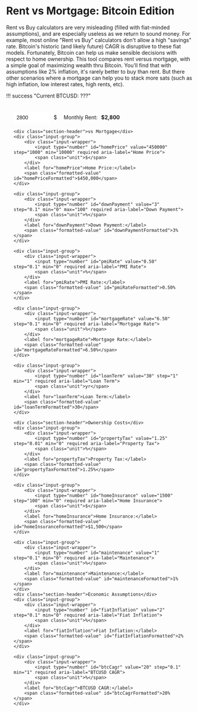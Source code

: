 # Rent vs Mortgage: Bitcoin Edition
Rent vs Buy calculators are very misleading (filled with fiat-minded assumptions), and are especially useless as we return to sound money. For example, most online "Rent vs Buy" calculators don't allow a high "savings" rate. Bitcoin's historic (and likely future) CAGR is disruptive to these fiat models.
Fortunately, Bitcoin can help us make sensible decisions with respect to home ownership.
This tool compares rent versus mortgage, with a simple goal of maximizing wealth thru Bitcoin. You'll find that with assumptions like 2% inflation, it's rarely better to buy than rent. But there other scenarios where a mortgage can help you to stack more sats (such as high inflation, low interest rates, high rents, etc).
<style>
    .input-container {
        padding: 20px;
        border: 1px solid var(--md-default-fg-color--light);
        border-radius: 8px;
        background: var(--md-default-bg-color);
        margin-bottom: 20px;
    }
    .input-group {
        display: flex;
        align-items: center;
        margin-bottom: 15px;
    }
    .input-wrapper {
        display: flex;
        align-items: stretch;
        border: 1px solid var(--md-default-fg-color--light);
        border-radius: 4px;
        background: var(--md-default-bg-color);
        transition: border-color 0.2s, box-shadow 0.2s;
    }
    .input-wrapper:hover {
        border-color: var(--md-primary-fg-color--light);
    }
    .input-wrapper:focus-within {
        border-color: var(--md-primary-fg-color);
        box-shadow: 0 0 5px rgba(var(--md-primary-fg-color--rgb), 0.3);
    }
    input[type="number"] {
        width: 100px;
        padding: 8px;
        border: none;
        font-size: 1em;
        color: var(--md-default-fg-color);
        outline: none;
        border-radius: 4px 0 0 4px;
    }
    .unit {
        padding: 0 8px;
        font-size: 1em;
        color: var(--md-default-fg-color);
        pointer-events: none;
        border-left: 1px solid var(--md-default-fg-color--light);
        background: rgba(var(--md-default-bg-color--rgb), 0.7);
        display: flex;
        align-items: center;
        border-radius: 0 4px 4px 0;
    }
    .input-container label {
        font-size: 1em;
        color: var(--md-default-fg-color);
        margin-left: 10px;
        margin-right: 10px;
    }
    .formatted-value {
        font-weight: bold;
        color: var(--md-primary-fg-color);
    }
    #error {
        margin-top: 10px;
        padding: 10px;
        border: 1px solid var(--md-typeset-color-error);
        border-radius: 4px;
        background: var(--md-default-bg-color);
        color: var(--md-typeset-color-error);
        font-size: 0.9em;
    }
    #results {
        margin-top: 20px;
    }
    #results .summary {
        display: grid;
        grid-template-columns: 1fr;
        gap: 10px;
        margin-bottom: 15px;
        padding: 10px;
        background: var(--md-default-bg-color--light);
        border-radius: 4px;
    }
    #results .summary p {
        margin: 0;
        font-size: 1.1em;
        font-weight: bold;
        color: var(--md-default-fg-color);
    }
    #results .text {
        font-size: 1em;
        line-height: 1.8;
        color: var(--md-default-fg-color);
    }
    #results strong {
        color: var(--md-default-fg-color--dark);
    }
    #chart {
        width: 100%;
        max-width: 600px;
        height: 300px;
        margin: 20px 0;
    }
    .section-header {
        font-size: 1.1em;
        font-weight: bold;
        color: var(--md-default-fg-color--dark);
        margin-bottom: 10px;
        margin-top: 20px;
        display: flex;
        align-items: center;
        text-align: center;
        width: 100%;
    }
    .section-header::before,
    .section-header::after {
        content: '';
        flex: 1;
        border-bottom: 1px solid var(--md-default-fg-color--light);
    }
    .section-header::before {
        margin-right: 0.5em;
    }
    .section-header::after {
        margin-left: 0.5em;
    }
</style>
!!! success "Current BTCUSD: <span id="btcPrice">???</span>"
<form id="calcForm" class="input-container">
    <div class="input-group">
        <div class="input-wrapper">
            <input type="number" id="monthlyRent" value="2800" step="100" min="0" required aria-label="Monthly Rent">
            <span class="unit">$</span>
        </div>
        <label for="monthlyRent">Monthly Rent:</label>
        <span class="formatted-value" id="monthlyRentFormatted">$2,800</span>
    </div>
   
    <div class="section-header">vs Mortgage</div>
    <div class="input-group">
        <div class="input-wrapper">
            <input type="number" id="homePrice" value="450000" step="1000" min="10000" required aria-label="Home Price">
            <span class="unit">$</span>
        </div>
        <label for="homePrice">Home Price:</label>
        <span class="formatted-value" id="homePriceFormatted">$450,000</span>
    </div>
   
    <div class="input-group">
        <div class="input-wrapper">
            <input type="number" id="downPayment" value="3" step="0.1" min="0" max="100" required aria-label="Down Payment">
            <span class="unit">%</span>
        </div>
        <label for="downPayment">Down Payment:</label>
        <span class="formatted-value" id="downPaymentFormatted">3%</span>
    </div>
   
    <div class="input-group">
        <div class="input-wrapper">
            <input type="number" id="pmiRate" value="0.50" step="0.1" min="0" required aria-label="PMI Rate">
            <span class="unit">%</span>
        </div>
        <label for="pmiRate">PMI Rate:</label>
        <span class="formatted-value" id="pmiRateFormatted">0.50%</span>
    </div>
   
    <div class="input-group">
        <div class="input-wrapper">
            <input type="number" id="mortgageRate" value="6.50" step="0.1" min="0" required aria-label="Mortgage Rate">
            <span class="unit">%</span>
        </div>
        <label for="mortgageRate">Mortgage Rate:</label>
        <span class="formatted-value" id="mortgageRateFormatted">6.50%</span>
    </div>
   
    <div class="input-group">
        <div class="input-wrapper">
            <input type="number" id="loanTerm" value="30" step="1" min="1" required aria-label="Loan Term">
            <span class="unit">yr</span>
        </div>
        <label for="loanTerm">Loan Term:</label>
        <span class="formatted-value" id="loanTermFormatted">30</span>
    </div>
   
    <div class="section-header">Ownership Costs</div>
    <div class="input-group">
        <div class="input-wrapper">
            <input type="number" id="propertyTax" value="1.25" step="0.01" min="0" required aria-label="Property Tax">
            <span class="unit">%</span>
        </div>
        <label for="propertyTax">Property Tax:</label>
        <span class="formatted-value" id="propertyTaxFormatted">1.25%</span>
    </div>
   
    <div class="input-group">
        <div class="input-wrapper">
            <input type="number" id="homeInsurance" value="1500" step="100" min="0" required aria-label="Home Insurance">
            <span class="unit">$</span>
        </div>
        <label for="homeInsurance">Home Insurance:</label>
        <span class="formatted-value" id="homeInsuranceFormatted">$1,500</span>
    </div>
   
    <div class="input-group">
        <div class="input-wrapper">
            <input type="number" id="maintenance" value="1" step="0.1" min="0" required aria-label="Maintenance">
            <span class="unit">%</span>
        </div>
        <label for="maintenance">Maintenance:</label>
        <span class="formatted-value" id="maintenanceFormatted">1%</span>
    </div>
    <div class="section-header">Economic Assumptions</div>
    <div class="input-group">
        <div class="input-wrapper">
            <input type="number" id="fiatInflation" value="2" step="0.1" min="0" required aria-label="Fiat Inflation">
            <span class="unit">%</span>
        </div>
        <label for="fiatInflation">Fiat Inflation:</label>
        <span class="formatted-value" id="fiatInflationFormatted">2%</span>
    </div>
   
    <div class="input-group">
        <div class="input-wrapper">
            <input type="number" id="btcCagr" value="20" step="0.1" min="1" required aria-label="BTCUSD CAGR">
            <span class="unit">%</span>
        </div>
        <label for="btcCagr">BTCUSD CAGR:</label>
        <span class="formatted-value" id="btcCagrFormatted">20%</span>
    </div>
   
</form>
<div id="error" aria-live="polite"></div>
<div id="results"></div>
<div id="rent_vs_mortgage_page" style="display:none;"></div>














